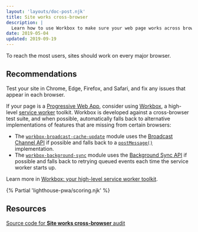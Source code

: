 ```yaml
---
layout: 'layouts/doc-post.njk'
title: Site works cross-browser
description: |
  Learn how to use Workbox to make sure your web page works across browsers.
date: 2019-05-04
updated: 2019-09-19
---
```


To reach the most users, sites should work on every major browser.

## Recommendations

Test your site in Chrome, Edge, Firefox, and Safari, and
fix any issues that appear in each browser.

If your page is a [Progressive Web App](https://web.dev/progressive-web-apps/#make-it-installable),
consider using [Workbox](/docs/workbox/),
a high-level [service worker](https://web.dev/service-workers-cache-storage/) toolkit.
Workbox is developed against a cross-browser test suite, and when possible,
automatically falls back to alternative implementations
of features that are missing from certain browsers:

- The [`workbox-broadcast-cache-update`](/docs/workbox/modules/workbox-broadcast-update/)
  module uses the [Broadcast Channel API](https://developer.mozilla.org/docs/Web/API/Broadcast_Channel_API)
  if possible and falls back to a
  [`postMessage()`](https://developer.mozilla.org/docs/Web/API/Window/postMessage)
  implementation.
- The [`workbox-background-sync`](https://developer.mozilla.org/docs/Web/API/Window/postMessage)
  module uses the [Background Sync API](/docs/workbox/reference/workbox-background-sync/)
  if possible and falls back to retrying queued events
  each time the service worker starts up.

Learn more in [Workbox: your high-level service worker toolkit](/docs/workbox/).

{% Partial 'lighthouse-pwa/scoring.njk' %}

## Resources

[Source code for **Site works cross-browser** audit](https://github.com/GoogleChrome/lighthouse/blob/main/core/audits/manual/pwa-cross-browser.js)
